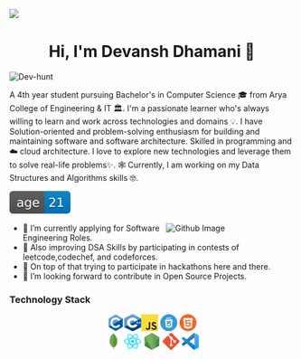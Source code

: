 

<!--
**Dev-hunt/Dev-hunt** is a ✨ _special_ ✨ repository because its `README.md` (this file) appears on your GitHub profile.

Here are some ideas to get you started:

- 🔭 I’m currently working on ...
- 🌱 I’m currently learning ...
- 👯 I’m looking to collaborate on ...
- 🤔 I’m looking for help with ...
- 💬 Ask me about ...
- 📫 How to reach me: ...
- 😄 Pronouns: ...
- ⚡ Fun fact: ...
-->
![](https://raw.githubusercontent.com/halfrost/halfrost/master/icons/header_.png)

<h1 align="center"> Hi, I'm Devansh Dhamani  👋 </h1>

<p align="left"> <img src="https://komarev.com/ghpvc/?username=Dev-hunt&label=Profile%20views&color=0e75b6&style=flat" alt="Dev-hunt" /> </p>
  
A 4th year student pursuing Bachelor's in Computer Science 🎓 from Arya College of Engineering & IT 🏛.
I'm a passionate learner who's always willing to learn and work across technologies and domains 💡.
I have Solution-oriented and problem-solving enthusiasm for building and maintaining software and software architecture. Skilled in programming and ☁️ cloud architecture.
I love to explore new technologies and leverage them to solve real-life problems✨. 🕸️ Currently, I am working on my Data Structures and Algorithms skills 🤓.


![age](https://github.com/Dev-hunt/Dev-hunt/blob/main/Images/68747470733a2f2f696d672e736869656c64732e696f2f62616467652f6167652d32312d626c7565.svg) 
<!-- 
https:Dev-hunt //Dev-huntgithub.com  /harsh0620/Dev-hunt  harsh0620
https://github.com/Subhampreet/Subhampreet
-->
<img width="45%" align="right" alt="Github Image" src="https://raw.githubusercontent.com/onimur/.github/master/.resources/git-header.svg" />

- 🌱 I’m currently applying for Software Engineering Roles.
- 🌱 Also improving DSA Skills by participating in contests of leetcode,codechef, and codeforces.
- 🌱 On top of that trying to participate in hackathons here and there.
- 👯 I’m looking forward to contribute in Open Source Projects.

### Technology Stack

<div align="center">
<img src="https://github.com/Dev-hunt/Dev-hunt/blob/main/Images/c-original.svg" height="30" width="30"><img src="https://github.com/Dev-hunt/Dev-hunt/blob/main/Images/c%2B%2B.png" height="30" width="30"><img src="https://github.com/Dev-hunt/Dev-hunt/blob/main/Images/JS.png" height="30" width="30"> <img src="https://github.com/Dev-hunt/Dev-hunt/blob/main/Images/css.png" height="30" width="30"> <img src="https://github.com/Dev-hunt/Dev-hunt/blob/main/Images/html.png" height="30" width="30"> 
  <br>
  <img src="https://github.com/Dev-hunt/Dev-hunt/blob/main/Images/68747470733a2f2f7777772e766563746f726c6f676f2e7a6f6e652f6c6f676f732f6d6f6e676f64622f6d6f6e676f64622d69636f6e2e737667.svg" height="30" width="30"> <img src="https://github.com/Dev-hunt/Dev-hunt/blob/main/Images/68747470733a2f2f7777772e766563746f726c6f676f2e7a6f6e652f6c6f676f732f72656163746a732f72656163746a732d69636f6e2e737667.svg" height="30" width="30"> <img src="https://github.com/Dev-hunt/Dev-hunt/blob/main/Images/nodejs.png" height="30" width="30"> <img src="https://github.com/Dev-hunt/Dev-hunt/blob/main/Images/git.png" width="30" height="30"/> <img src="https://github.com/Dev-hunt/Dev-hunt/blob/main/Images/vs.png" height="30" width="30">
</div>

<br >

<br >
